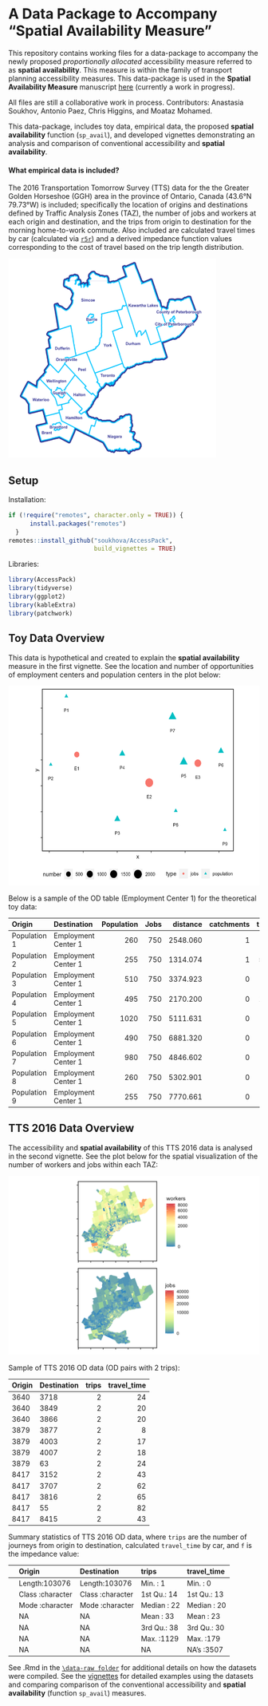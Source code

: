 
<!-- README.md is generated from README.Rmd. Please edit that file -->

# A Data Package to Accompany “Spatial Availability Measure”

This repository contains working files for a data-package to accompany
the newly proposed *proportionally allocated* accessibility measure
referred to as **spatial availability**. This measure is within the
family of transport planning accessibility measures. This data-package
is used in the **Spatial Availability Measure** manuscript
[here](https://github.com/soukhova/Spatial-Availability-Measure)
(currently a work in progress).

All files are still a collaborative work in process. Contributors:
Anastasia Soukhov, Antonio Paez, Chris Higgins, and Moataz Mohamed.

<!-- badges: start -->
<!-- badges: end -->

This data-package, includes toy data, empirical data, the proposed
**spatial availability** function (`sp_avail`), and developed vignettes
demonstrating an analysis and comparison of conventional accessibility
and **spatial availability**.

#### What empirical data is included?

The 2016 Transportation Tomorrow Survey (TTS) data for the the Greater
Golden Horseshoe (GGH) area in the province of Ontario, Canada (43.6°N
79.73°W) is included; specifically the location of origins and
destinations defined by Traffic Analysis Zones (TAZ), the number of jobs
and workers at each origin and destination, and the trips from origin to
destination for the morning home-to-work commute. Also included are
calculated travel times by car (calculated via
[`r5r`](https://github.com/ipeaGIT/r5r)) and a derived impedance
function values corresponding to the cost of travel based on the trip
length distribution.

<img src="man/figures/Greater-Golden-Horseshoe-Map.png" title="The TTS study area within the sGreater Golden Horseshoe in Ontario, Canada." alt="The TTS study area within the sGreater Golden Horseshoe in Ontario, Canada." height="400"  />

## Setup

Installation:

``` r
if (!require("remotes", character.only = TRUE)) {
      install.packages("remotes")
  }
remotes::install_github("soukhova/AccessPack",
                        build_vignettes = TRUE)
```

Libraries:

``` r
library(AccessPack)
library(tidyverse)
library(ggplot2)
library(kableExtra)
library(patchwork)
```

## Toy Data Overview

This data is hypothetical and created to explain the **spatial
availability** measure in the first vignette. See the location and
number of opportunities of employment centers and population centers in
the plot below:

<img src="man/figures/toy-plot.png" height="400"  />

Below is a sample of the OD table (Employment Center 1) for the
theoretical toy data:

<table>
<thead>
<tr>
<th style="text-align:left;">
Origin
</th>
<th style="text-align:left;">
Destination
</th>
<th style="text-align:right;">
Population
</th>
<th style="text-align:right;">
Jobs
</th>
<th style="text-align:right;">
distance
</th>
<th style="text-align:right;">
catchments
</th>
<th style="text-align:right;">
trips
</th>
</tr>
</thead>
<tbody>
<tr>
<td style="text-align:left;">
Population 1
</td>
<td style="text-align:left;">
Employment Center 1
</td>
<td style="text-align:right;">
260
</td>
<td style="text-align:right;">
750
</td>
<td style="text-align:right;">
2548.060
</td>
<td style="text-align:right;">
1
</td>
<td style="text-align:right;">
88
</td>
</tr>
<tr>
<td style="text-align:left;">
Population 2
</td>
<td style="text-align:left;">
Employment Center 1
</td>
<td style="text-align:right;">
255
</td>
<td style="text-align:right;">
750
</td>
<td style="text-align:right;">
1314.074
</td>
<td style="text-align:right;">
1
</td>
<td style="text-align:right;">
591
</td>
</tr>
<tr>
<td style="text-align:left;">
Population 3
</td>
<td style="text-align:left;">
Employment Center 1
</td>
<td style="text-align:right;">
510
</td>
<td style="text-align:right;">
750
</td>
<td style="text-align:right;">
3374.923
</td>
<td style="text-align:right;">
0
</td>
<td style="text-align:right;">
24
</td>
</tr>
<tr>
<td style="text-align:left;">
Population 4
</td>
<td style="text-align:left;">
Employment Center 1
</td>
<td style="text-align:right;">
495
</td>
<td style="text-align:right;">
750
</td>
<td style="text-align:right;">
2170.200
</td>
<td style="text-align:right;">
0
</td>
<td style="text-align:right;">
157
</td>
</tr>
<tr>
<td style="text-align:left;">
Population 5
</td>
<td style="text-align:left;">
Employment Center 1
</td>
<td style="text-align:right;">
1020
</td>
<td style="text-align:right;">
750
</td>
<td style="text-align:right;">
5111.631
</td>
<td style="text-align:right;">
0
</td>
<td style="text-align:right;">
2
</td>
</tr>
<tr>
<td style="text-align:left;">
Population 6
</td>
<td style="text-align:left;">
Employment Center 1
</td>
<td style="text-align:right;">
490
</td>
<td style="text-align:right;">
750
</td>
<td style="text-align:right;">
6881.320
</td>
<td style="text-align:right;">
0
</td>
<td style="text-align:right;">
1
</td>
</tr>
<tr>
<td style="text-align:left;">
Population 7
</td>
<td style="text-align:left;">
Employment Center 1
</td>
<td style="text-align:right;">
980
</td>
<td style="text-align:right;">
750
</td>
<td style="text-align:right;">
4846.602
</td>
<td style="text-align:right;">
0
</td>
<td style="text-align:right;">
3
</td>
</tr>
<tr>
<td style="text-align:left;">
Population 8
</td>
<td style="text-align:left;">
Employment Center 1
</td>
<td style="text-align:right;">
260
</td>
<td style="text-align:right;">
750
</td>
<td style="text-align:right;">
5302.901
</td>
<td style="text-align:right;">
0
</td>
<td style="text-align:right;">
1
</td>
</tr>
<tr>
<td style="text-align:left;">
Population 9
</td>
<td style="text-align:left;">
Employment Center 1
</td>
<td style="text-align:right;">
255
</td>
<td style="text-align:right;">
750
</td>
<td style="text-align:right;">
7770.661
</td>
<td style="text-align:right;">
0
</td>
<td style="text-align:right;">
0
</td>
</tr>
</tbody>
</table>

## TTS 2016 Data Overview

The accessibility and **spatial availability** of this TTS 2016 data is
analysed in the second vignette. See the plot below for the spatial
visualization of the number of workers and jobs within each TAZ:

<img src="man/figures/tts-workers-jobs-plot.png"  />

Sample of TTS 2016 OD data (OD pairs with 2 trips):

<table>
<thead>
<tr>
<th style="text-align:left;">
Origin
</th>
<th style="text-align:left;">
Destination
</th>
<th style="text-align:right;">
trips
</th>
<th style="text-align:right;">
travel_time
</th>
</tr>
</thead>
<tbody>
<tr>
<td style="text-align:left;">
3640
</td>
<td style="text-align:left;">
3718
</td>
<td style="text-align:right;">
2
</td>
<td style="text-align:right;">
24
</td>
</tr>
<tr>
<td style="text-align:left;">
3640
</td>
<td style="text-align:left;">
3849
</td>
<td style="text-align:right;">
2
</td>
<td style="text-align:right;">
20
</td>
</tr>
<tr>
<td style="text-align:left;">
3640
</td>
<td style="text-align:left;">
3866
</td>
<td style="text-align:right;">
2
</td>
<td style="text-align:right;">
20
</td>
</tr>
<tr>
<td style="text-align:left;">
3879
</td>
<td style="text-align:left;">
3877
</td>
<td style="text-align:right;">
2
</td>
<td style="text-align:right;">
8
</td>
</tr>
<tr>
<td style="text-align:left;">
3879
</td>
<td style="text-align:left;">
4003
</td>
<td style="text-align:right;">
2
</td>
<td style="text-align:right;">
17
</td>
</tr>
<tr>
<td style="text-align:left;">
3879
</td>
<td style="text-align:left;">
4007
</td>
<td style="text-align:right;">
2
</td>
<td style="text-align:right;">
18
</td>
</tr>
<tr>
<td style="text-align:left;">
3879
</td>
<td style="text-align:left;">
63
</td>
<td style="text-align:right;">
2
</td>
<td style="text-align:right;">
24
</td>
</tr>
<tr>
<td style="text-align:left;">
8417
</td>
<td style="text-align:left;">
3152
</td>
<td style="text-align:right;">
2
</td>
<td style="text-align:right;">
43
</td>
</tr>
<tr>
<td style="text-align:left;">
8417
</td>
<td style="text-align:left;">
3707
</td>
<td style="text-align:right;">
2
</td>
<td style="text-align:right;">
62
</td>
</tr>
<tr>
<td style="text-align:left;">
8417
</td>
<td style="text-align:left;">
3816
</td>
<td style="text-align:right;">
2
</td>
<td style="text-align:right;">
65
</td>
</tr>
<tr>
<td style="text-align:left;">
8417
</td>
<td style="text-align:left;">
55
</td>
<td style="text-align:right;">
2
</td>
<td style="text-align:right;">
82
</td>
</tr>
<tr>
<td style="text-align:left;">
8417
</td>
<td style="text-align:left;">
8415
</td>
<td style="text-align:right;">
2
</td>
<td style="text-align:right;">
43
</td>
</tr>
</tbody>
</table>

Summary statistics of TTS 2016 OD data, where `trips` are the number of
journeys from origin to destination, calculated `travel_time` by car,
and `f` is the impedance value:

<table>
<thead>
<tr>
<th style="text-align:left;">
</th>
<th style="text-align:left;">
Origin
</th>
<th style="text-align:left;">
Destination
</th>
<th style="text-align:left;">
trips
</th>
<th style="text-align:left;">
travel_time
</th>
</tr>
</thead>
<tbody>
<tr>
<td style="text-align:left;">
</td>
<td style="text-align:left;">
Length:103076
</td>
<td style="text-align:left;">
Length:103076
</td>
<td style="text-align:left;">
Min. : 1
</td>
<td style="text-align:left;">
Min. : 0
</td>
</tr>
<tr>
<td style="text-align:left;">
</td>
<td style="text-align:left;">
Class :character
</td>
<td style="text-align:left;">
Class :character
</td>
<td style="text-align:left;">
1st Qu.: 14
</td>
<td style="text-align:left;">
1st Qu.: 13
</td>
</tr>
<tr>
<td style="text-align:left;">
</td>
<td style="text-align:left;">
Mode :character
</td>
<td style="text-align:left;">
Mode :character
</td>
<td style="text-align:left;">
Median : 22
</td>
<td style="text-align:left;">
Median : 20
</td>
</tr>
<tr>
<td style="text-align:left;">
</td>
<td style="text-align:left;">
NA
</td>
<td style="text-align:left;">
NA
</td>
<td style="text-align:left;">
Mean : 33
</td>
<td style="text-align:left;">
Mean : 23
</td>
</tr>
<tr>
<td style="text-align:left;">
</td>
<td style="text-align:left;">
NA
</td>
<td style="text-align:left;">
NA
</td>
<td style="text-align:left;">
3rd Qu.: 38
</td>
<td style="text-align:left;">
3rd Qu.: 30
</td>
</tr>
<tr>
<td style="text-align:left;">
</td>
<td style="text-align:left;">
NA
</td>
<td style="text-align:left;">
NA
</td>
<td style="text-align:left;">
Max. :1129
</td>
<td style="text-align:left;">
Max. :179
</td>
</tr>
<tr>
<td style="text-align:left;">
</td>
<td style="text-align:left;">
NA
</td>
<td style="text-align:left;">
NA
</td>
<td style="text-align:left;">
NA
</td>
<td style="text-align:left;">
NA’s :3507
</td>
</tr>
</tbody>
</table>

See .Rmd in the
[`\data-raw folder`](https://github.com/soukhova/AccessPack/tree/master/data-raw)
for additional details on how the datasets were compiled. See the
[vignettes](https://soukhova.github.io/AccessPack/index.html) for
detailed examples using the datasets and comparing comparison of the
conventional accessibility and **spatial availability** (function
`sp_avail`) measures.
